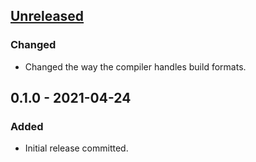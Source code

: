## [Unreleased]
### Changed
- Changed the way the compiler handles build formats.

## 0.1.0 - 2021-04-24
### Added
- Initial release committed.


[Unreleased]: https://github.com/I8087/B/compare/v0.1.0...master

